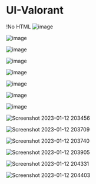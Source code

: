﻿# UI-Valorant
 !No HTML 
![image](https://user-images.githubusercontent.com/59821534/210180399-d3a336f0-de17-4dbf-af76-859bd177a5b6.png)

![image](https://user-images.githubusercontent.com/59821534/211168650-d12cc4e3-a5ad-4f27-b158-e1bc74f0b57d.png)

![image](https://user-images.githubusercontent.com/59821534/211341638-dbd09d6a-f484-4fdf-bf80-530eee5cc14a.png)

![image](https://user-images.githubusercontent.com/59821534/211563216-08531c8a-e3a3-45ba-a196-240c31669725.png)

![image](https://user-images.githubusercontent.com/59821534/211562803-37eb5c88-e8d8-410d-9ded-78cc7fa92a50.png)

![image](https://user-images.githubusercontent.com/59821534/211563093-88793780-4a87-4582-8fa5-b1d016f4bc22.png)

![image](https://user-images.githubusercontent.com/59821534/211852964-67872786-ac6f-41d1-903a-a3e9d8f5bc59.png)

![image](https://user-images.githubusercontent.com/59821534/212080254-60a05719-db36-4ba8-a844-0c80910e3d90.png)

![Screenshot 2023-01-12 203456](https://user-images.githubusercontent.com/59821534/212377533-8d48f1d2-a5e6-47ee-b52f-7c0b792ebc95.jpg)

![Screenshot 2023-01-12 203709](https://user-images.githubusercontent.com/59821534/212475954-35472cc3-6cae-4b3f-a1ea-45680c976578.jpg)

![Screenshot 2023-01-12 203740](https://user-images.githubusercontent.com/59821534/212488749-138f29cf-949a-46bd-9e8e-cfdfad03afa1.jpg)

![Screenshot 2023-01-12 203905](https://user-images.githubusercontent.com/59821534/212540290-5c73c5a8-2f49-4f0a-91c2-332e8ada1d4a.jpg)

![Screenshot 2023-01-12 204331](https://user-images.githubusercontent.com/59821534/212864312-36efc868-49df-46b2-9669-2f309b1ed1af.jpg)

![Screenshot 2023-01-12 204403](https://user-images.githubusercontent.com/59821534/213233856-4f62f355-563a-410f-ba5c-de832e2f13f4.jpg)

